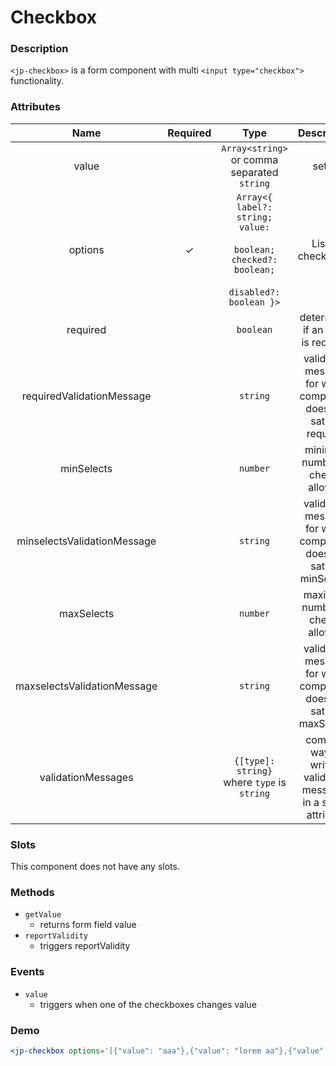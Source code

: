 # Checkbox

### Description

`<jp-checkbox>` is a form component with multi `<input type="checkbox">` functionality.

### Attributes

|          **Name**           | **Required** |                                                  **Type**                                                  |                          **Description**                          |
| :-------------------------: | :----------: | :--------------------------------------------------------------------------------------------------------: | :---------------------------------------------------------------: |
|            value            |              |                                `Array<string>` or comma separated `string`                                 |                              setter                               |
|           options           |      ✓       | `Array<{ label?: string; value:` <br></br> `boolean; checked?: boolean;` <br></br> `disabled?: boolean }>` |                        List of checkboxes                         |
|          required           |              |                                                 `boolean`                                                  |                determines if an input is required                 |
|  requiredValidationMessage  |              |                                                  `string`                                                  |  validation message for when component does not satisfy required  |
|         minSelects          |              |                                                  `number`                                                  |                 minimum number of checks allowed                  |
| minselectsValidationMessage |              |                                                  `string`                                                  | validation message for when component does not satisfy minSelects |
|         maxSelects          |              |                                                  `number`                                                  |                 maximum number of checks allowed                  |
| maxselectsValidationMessage |              |                                                  `string`                                                  | validation message for when component does not satisfy maxSelects |
|     validationMessages      |              |                                `{[type]: string}` where `type` is `string`                                 | compact way of writing validation messages in a single attribute  |

### Slots

This component does not have any slots.

### Methods

- `getValue`
  - returns form field value
- `reportValidity`
  - triggers reportValidity

### Events

- `value`
  - triggers when one of the checkboxes changes value

### Demo

```jsx live
<jp-checkbox options='[{"value": "aaa"},{"value": "lorem aa"},{"value": "lorem adasda"}]'></jp-checkbox>
```
